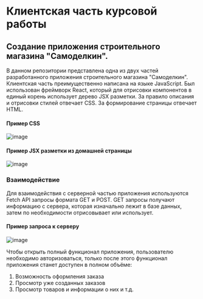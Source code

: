 # Клиентская часть курсовой работы
## Создание приложения строительного магазина "Самоделкин".

В данном репозитории представлена одна из двух частей разработанного приложения строительного магазина "Самоделкин". Клиентская часть преимущественно написана на языке JavaScript. Был использован фреймворк React, который для отрисовки компонентов в единый корень использует дерево JSX разметки. За правило описания и отрисовки стилей отвечает CSS. За формирование страницы отвечает HTML.

#### Пример CSS
![image](https://user-images.githubusercontent.com/83280920/168468352-66165a55-1b4d-4023-b301-6bd0e5e44222.png)

#### Пример JSX разметки из домашней страницы
![image](https://user-images.githubusercontent.com/83280920/168468433-1e2e626f-a1a5-4754-9b51-ef11fcdd2e06.png)


### Взаимодействие
Для взаимодействия с серверной частью приложения используются Fetch API запросы формата GET и POST. GET запросы получают информацию с сервера, которая изначально лежит в базе данных, затем по необходимости отрисовывает или использует.
#### Пример запроса к серверу
![image](https://user-images.githubusercontent.com/83280920/168468562-3c305b20-005f-4b6c-84a2-8989bbc7dbe6.png)


Чтобы открыть полный функционал приложения, пользователю необходимо авторизоваться, только после этого функционал приложения станет доступен в полном объёме:

1) Возможность оформления заказа
2) Просмотр уже созданных заказов
3) Просмотр товаров и информации о них
и т.д.
